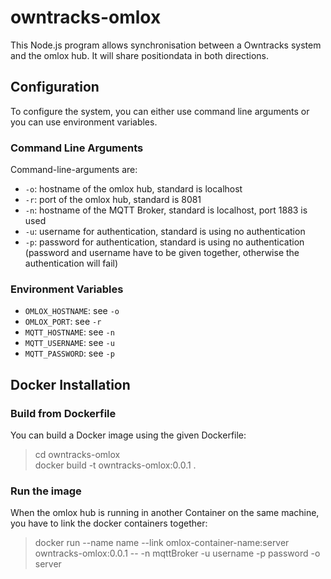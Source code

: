 # owntracks-omlox
This Node.js program allows synchronisation between a Owntracks system and the omlox hub. It will share positiondata in both directions.

## Configuration

To configure the system, you can either use command line arguments or you can use environment variables.  

### Command Line Arguments

Command-line-arguments are:  
* `-o`: hostname of the omlox hub, standard is localhost  
* `-r`: port of the omlox hub, standard is 8081  
* `-n`: hostname of the MQTT Broker, standard is localhost, port 1883 is used  
* `-u`: username for authentication, standard is using no authentication  
* `-p`: password for authentication, standard is using no authentication (password and username have to be given together, otherwise the authentication will fail)  


### Environment Variables
* `OMLOX_HOSTNAME`: see `-o`  
* `OMLOX_PORT`: see `-r`  
* `MQTT_HOSTNAME`: see `-n`  
* `MQTT_USERNAME`: see `-u`  
* `MQTT_PASSWORD`: see `-p`  


## Docker Installation
### Build from Dockerfile
You can build a Docker image using the given Dockerfile:  
>cd owntracks-omlox  
>docker build -t owntracks-omlox:0.0.1 .  

### Run the image
When the omlox hub is running in another Container on the same machine, you have to link the docker containers together:  
>docker run --name name --link omlox-container-name:server owntracks-omlox:0.0.1 -- -n mqttBroker -u username -p password -o server